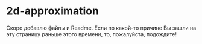 # 2d-approximation
Скоро добавлю файлы и Readme. Если по какой-то причине Вы зашли на эту страницу раньше этого времени, то, пожалуйста, подождите!
